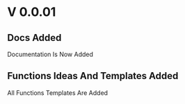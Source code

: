 # V 0.0.01

## Docs Added
Documentation Is Now Added

## Functions Ideas And Templates Added
All Functions Templates Are Added
